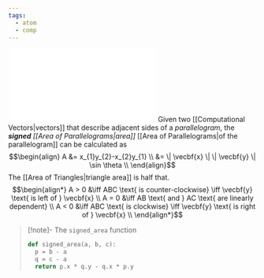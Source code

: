 ```yaml
---
tags:
  - atom
  - comp
---
```

![800|center](signed-parallelogram-area.excalidraw.md)
Given two [[Computational Vectors|vectors]] that describe adjacent sides of a *parallelogram*, the ***signed*** *[[Area of Parallelograms|area]]* [[Area of Parallelograms|of the parallelogram]] can be calculated as
$$\begin{align}
	A &= x_{1}y_{2}-x_{2}y_{1} \\
	&= \| \vecbf{x} \| \| \vecbf{y} \| \sin \theta \\
\end{align}$$
The [[Area of Triangles|triangle area]] is half that.
$$\begin{align*}
	A > 0 &\iff ABC \text{ is counter-clockwise} \iff \vecbf{y} \text{ is left of } \vecbf{x} \\
	A = 0 &\iff AB \text{ and } AC \text{ are linearly dependent} \\
	A < 0 &\iff ABC \text{ is clockwise} \iff \vecbf{y} \text{ is right of } \vecbf{x} \\
\end{align*}$$
> [!note]- The `signed_area` function
> ```python
> def signed_area(a, b, c):
> 	p = b - a
> 	q = c - a
> 	return p.x * q.y - q.x * p.y
> ```